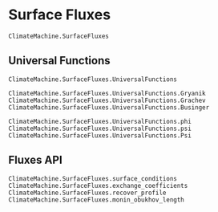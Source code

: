 # Surface Fluxes

```@docs
ClimateMachine.SurfaceFluxes
```

## Universal Functions

```@docs
ClimateMachine.SurfaceFluxes.UniversalFunctions
```

```@docs
ClimateMachine.SurfaceFluxes.UniversalFunctions.Gryanik
ClimateMachine.SurfaceFluxes.UniversalFunctions.Grachev
ClimateMachine.SurfaceFluxes.UniversalFunctions.Businger
```

```@docs
ClimateMachine.SurfaceFluxes.UniversalFunctions.phi
ClimateMachine.SurfaceFluxes.UniversalFunctions.psi
ClimateMachine.SurfaceFluxes.UniversalFunctions.Psi
```

## Fluxes API

```@docs
ClimateMachine.SurfaceFluxes.surface_conditions
ClimateMachine.SurfaceFluxes.exchange_coefficients
ClimateMachine.SurfaceFluxes.recover_profile
ClimateMachine.SurfaceFluxes.monin_obukhov_length
```

